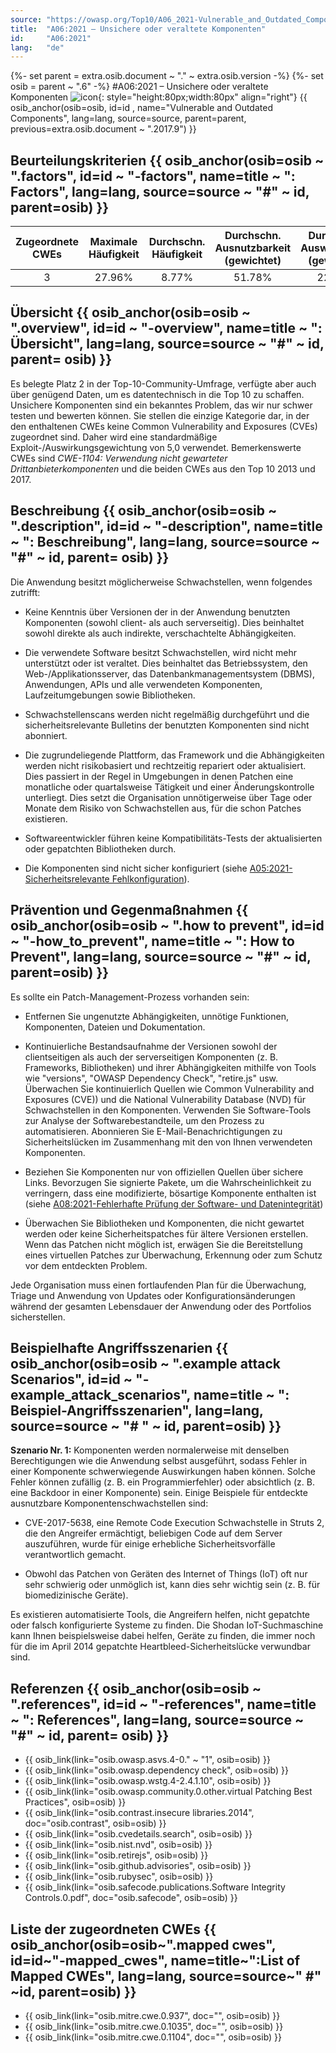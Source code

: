 ```yaml
---
source: "https://owasp.org/Top10/A06_2021-Vulnerable_and_Outdated_Components/"
title:  "A06:2021 – Unsichere oder veraltete Komponenten"
id:     "A06:2021"
lang:   "de"
---
```

{%- set parent = extra.osib.document ~ "." ~ extra.osib.version -%}
{%- set osib = parent ~ ".6" -%}
#A06:2021 – Unsichere oder veraltete Komponenten ![icon](assets/TOP_10_Icons_Final_Vulnerable_Outdated_Components.png){: style="height:80px;width:80px" align="right"} {{ osib_anchor(osib=osib, id=id , name="Vulnerable and Outdated Components", lang=lang, source=source, parent=parent, previous=extra.osib.document ~ ".2017.9") }}


## Beurteilungskriterien {{ osib_anchor(osib=osib ~ ".factors", id=id ~ "-factors", name=title ~ ": Factors", lang=lang, source=source ~ "#" ~ id, parent=osib) }}

| Zugeordnete CWEs | Maximale Häufigkeit | Durchschn. Häufigkeit | Durchschn. Ausnutzbarkeit (gewichtet) | Durchschn. Auswirkungen (gewichtet) | Maximale Abdeckung | Durchschnittliche Abdeckung | Gesamtanzahl | CVEs insgesamt |
|:-------------:|:--------------------:|:--------------------:|:--------------:|:--------------:|:----------------------:|:---------------------:|:-------------------:|:------------:|
| 3           | 27.96%             | 8.77%              | 51.78%       | 22.47%       | 5.00                 | 5.00                | 30,457            | 0          |

## Übersicht {{ osib_anchor(osib=osib ~ ".overview", id=id ~ "-overview", name=title ~ ": Übersicht", lang=lang, source=source ~ "#" ~ id, parent= osib) }}

Es belegte Platz 2 in der Top-10-Community-Umfrage, verfügte aber auch über genügend Daten, um es datentechnisch in die Top 10 zu schaffen. 
Unsichere Komponenten sind ein bekanntes Problem, das wir nur schwer testen und bewerten können. Sie stellen die einzige Kategorie dar, in der den enthaltenen CWEs keine Common Vulnerability and Exposures (CVEs) zugeordnet sind. Daher wird eine standardmäßige Exploit-/Auswirkungsgewichtung von 5,0 verwendet. Bemerkenswerte CWEs sind *CWE-1104: Verwendung nicht gewarteter Drittanbieterkomponenten* und die beiden CWEs aus den Top 10 2013 und 2017.

## Beschreibung {{ osib_anchor(osib=osib ~ ".description", id=id ~ "-description", name=title ~ ": Beschreibung", lang=lang, source=source ~ "#" ~ id, parent= osib) }}

Die Anwendung besitzt möglicherweise Schwachstellen, wenn folgendes zutrifft:

- Keine Kenntnis über Versionen der in der Anwendung benutzten Komponenten (sowohl client- als auch serverseitig). Dies beinhaltet sowohl direkte als auch indirekte, verschachtelte Abhängigkeiten.

- Die verwendete Software besitzt Schwachstellen, wird nicht mehr unterstützt oder ist veraltet. Dies beinhaltet das Betriebssystem, den Web-/Applikationsserver, das Datenbankmanagementsystem (DBMS), Anwendungen, APIs und alle verwendeten Komponenten, Laufzeitumgebungen sowie Bibliotheken.

- Schwachstellenscans werden nicht regelmäßig durchgeführt und die sicherheitsrelevante Bulletins der benutzten Komponenten sind nicht abonniert.

- Die zugrundeliegende Plattform, das Framework und die Abhängigkeiten werden nicht risikobasiert und rechtzeitig repariert oder aktualisiert. Dies passiert in der Regel in Umgebungen in denen Patchen eine monatliche oder quartalsweise Tätigkeit und einer Änderungskontrolle unterliegt. Dies setzt die Organisation unnötigerweise über Tage oder Monate dem Risiko von Schwachstellen aus, für die schon Patches existieren.

- Softwareentwickler führen keine Kompatibilitäts-Tests der aktualisierten oder gepatchten Bibliotheken durch.

- Die Komponenten sind nicht sicher konfiguriert (siehe [A05:2021-Sicherheitsrelevante Fehlkonfiguration](A05_2021-Security_Misconfiguration.de.md)).
<!-- TODO OSIB Link -->

## Prävention und Gegenmaßnahmen {{ osib_anchor(osib=osib ~ ".how to prevent", id=id ~ "-how_to_prevent", name=title ~ ": How to Prevent", lang=lang, source=source ~ "#" ~ id, parent=osib) }}

Es sollte ein Patch-Management-Prozess vorhanden sein:

- Entfernen Sie ungenutzte Abhängigkeiten, unnötige Funktionen, Komponenten, Dateien und Dokumentation.

- Kontinuierliche Bestandsaufnahme der Versionen sowohl der clientseitigen als auch der serverseitigen Komponenten (z. B. Frameworks, Bibliotheken) und ihrer Abhängigkeiten mithilfe von Tools wie "versions", "OWASP Dependency Check", "retire.js" usw. Überwachen Sie kontinuierlich Quellen wie Common Vulnerability and Exposures (CVE)) und die National Vulnerability Database (NVD) für Schwachstellen in den Komponenten. Verwenden Sie Software-Tools zur Analyse der Softwarebestandteile, um den Prozess zu automatisieren. Abonnieren Sie E-Mail-Benachrichtigungen zu Sicherheitslücken im Zusammenhang mit den von Ihnen verwendeten Komponenten.

- Beziehen Sie Komponenten nur von offiziellen Quellen über sichere Links. Bevorzugen Sie signierte Pakete, um die Wahrscheinlichkeit zu verringern, dass eine modifizierte, bösartige Komponente enthalten ist (siehe [A08:2021-Fehlerhafte Prüfung der Software- und Datenintegrität](A08_2021-Software_and_Data_Integrity_Failures.de.md))

- Überwachen Sie Bibliotheken und Komponenten, die nicht gewartet werden oder keine Sicherheitspatches für ältere Versionen erstellen. Wenn das Patchen nicht möglich ist, erwägen Sie die Bereitstellung eines virtuellen Patches zur Überwachung, Erkennung oder zum Schutz vor dem entdeckten Problem.

Jede Organisation muss einen fortlaufenden Plan für die Überwachung, Triage und Anwendung von Updates oder Konfigurationsänderungen während der gesamten Lebensdauer der Anwendung oder des Portfolios sicherstellen.

## Beispielhafte Angriffsszenarien {{ osib_anchor(osib=osib ~ ".example attack Scenarios", id=id ~ "-example_attack_scenarios", name=title ~ ": Beispiel-Angriffsszenarien", lang=lang, source=source ~ "# " ~ id, parent=osib) }}

**Szenario Nr. 1:** Komponenten werden normalerweise mit denselben Berechtigungen wie die Anwendung selbst ausgeführt, sodass Fehler in einer Komponente schwerwiegende Auswirkungen haben können. Solche Fehler können zufällig (z. B. ein Programmierfehler) oder absichtlich (z. B. eine Backdoor in einer Komponente) sein. Einige Beispiele für entdeckte ausnutzbare Komponentenschwachstellen sind:

- CVE-2017-5638, eine Remote Code Execution Schwachstelle in Struts 2, die den Angreifer ermächtigt, beliebigen Code auf dem Server auszuführen, wurde für einige erhebliche Sicherheitsvorfälle verantwortlich gemacht.

- Obwohl das Patchen von Geräten des Internet of Things (IoT) oft nur sehr schwierig oder unmöglich ist,
kann dies sehr wichtig sein (z. B. für biomedizinische Geräte).

Es existieren automatisierte Tools, die Angreifern helfen, nicht gepatchte oder falsch konfigurierte Systeme zu finden. Die Shodan IoT-Suchmaschine kann Ihnen beispielsweise dabei helfen, Geräte zu finden, die immer noch für die im April 2014 gepatchte Heartbleed-Sicherheitslücke verwundbar sind.

## Referenzen {{ osib_anchor(osib=osib ~ ".references", id=id ~ "-references", name=title ~ ": References", lang=lang, source=source ~ "#" ~ id, parent= osib) }}
- {{ osib_link(link="osib.owasp.asvs.4-0." ~ "1", osib=osib) }} <!-- [OWASP Application Security Verification Standard: V1 Architektur, Design und Bedrohungsmodellierung]( /www-project-application-security-verification-standard) -->
- {{ osib_link(link="osib.owasp.dependency check", osib=osib) }} <!--- [OWASP-Abhängigkeitsprüfung (für Java- und .NET-Bibliotheken)](/www-project-dependency-check) --->
- {{ osib_link(link="osib.owasp.wstg.4-2.4.1.10", osib=osib) }} <!--- [OWASP-Testhandbuch – Kartenanwendungsarchitektur (OTG-INFO-010)](/www-project-web-security-testing-guide/latest/4-Web_Application_Security_Testing/01-Information_Gathering/10-Map_Application_Architecture) --->
- {{ osib_link(link="osib.owasp.community.0.other.virtual Patching Best Practices", osib=osib) }} <!--- [OWASP Virtual Patching Best Practices](/www-community/Virtual_Patching_Best_Practices) --->
- {{ osib_link(link="osib.contrast.insecure libraries.2014", doc="osib.contrast", osib=osib) }} <!--- [Die unglückliche Realität unsicherer Bibliotheken](https://cdn2.hubspot.net/hub/203759/file-1100864196-pdf/docs/Contrast_-_Insecure_Libraries_2014.pdf) --->
- {{ osib_link(link="osib.cvedetails.search", osib=osib) }} <!--- [MITRE Common Vulnerabilities and Exposures (CVE)-Suche](https://www.cvedetails.com/version-search.php) --->
- {{ osib_link(link="osib.nist.nvd", osib=osib) }} <!--- [National Vulnerability Database (NVD)](https://nvd.nist.gov/) --->
- {{ osib_link(link="osib.retirejs", osib=osib) }} <!--- [Retire.js zur Erkennung bekanntermaßen anfälliger JavaScript-Bibliotheken](https://github.com/retirejs/retire.js/) --->
- {{ osib_link(link="osib.github.advisories", osib=osib) }} <!--- [GitHub Advisory Database](https://github.com/advisories) --->
- {{ osib_link(link="osib.rubysec", osib=osib) }} <!--- [Ruby Libraries Security Advisory Database and Tools](https://rubysec.com/) --->
- {{ osib_link(link="osib.safecode.publications.Software Integrity Controls.0.pdf", doc="osib.safecode", osib=osib) }} <!--- [SAFECode Software Integrity Controls \[PDF \]](https://safecode.org/publication/SAFECode_Software_Integrity_Controls0610.pdf) --->


## Liste der zugeordneten CWEs {{ osib_anchor(osib=osib~".mapped cwes", id=id~"-mapped_cwes", name=title~":List of Mapped CWEs", lang=lang, source=source~" #" ~id, parent=osib) }}

- {{ osib_link(link="osib.mitre.cwe.0.937", doc="", osib=osib) }} <!-- [CWE-937: OWASP Top 10 2013: Verwendung von Komponenten mit bekannten Schwachstellen](https://cwe.mitre.org/data/definitions/937.html) -->
- {{ osib_link(link="osib.mitre.cwe.0.1035", doc="", osib=osib) }} <!-- [CWE-1035: 2017 Top 10 A9: Verwendung von Komponenten mit bekannten Schwachstellen](https://cwe.mitre.org/data/definitions/1035.html) -->
- {{ osib_link(link="osib.mitre.cwe.0.1104", doc="", osib=osib) }} <!-- [CWE-1104: Verwendung nicht gewarteter Drittanbieterkomponenten](https://cwe.mitre.org/data/definitions/1104.html) -->
